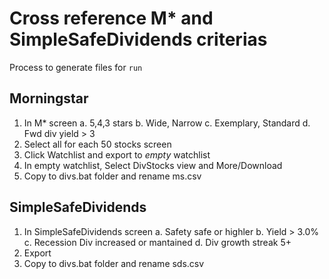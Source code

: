 # Cross reference M* and SimpleSafeDividends criterias

Process to generate files for `run`

## Morningstar

1. In M* screen
	a. 5,4,3 stars
    b. Wide, Narrow
	c. Exemplary, Standard
	d. Fwd div yield > 3
2. Select all for each 50 stocks screen
3. Click Watchlist and export to *empty* watchlist
4. In empty watchlist, Select DivStocks view and More/Download
5. Copy to divs.bat folder and rename ms.csv

## SimpleSafeDividends

1. In SimpleSafeDividends screen
	a. Safety safe or highler
    b. Yield > 3.0%
    c. Recession Div increased or mantained
    d. Div growth streak 5+
2. Export
3. Copy to divs.bat folder and rename sds.csv
